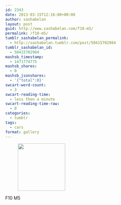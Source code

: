 ```yaml
---
id: 2343
date: 2013-03-15T12:16:00+00:00
author: sashabelan
layout: post
guid: http://www.sashabelan.com/f10-m5/
permalink: /f10-m5/
tumblr_sashabelan_permalink:
  - http://sashabelan.tumblr.com/post/50415702984
tumblr_sashabelan_id:
  - 50415702984
mashsb_timestamp:
  - 1471774775
mashsb_shares:
  - 0
mashsb_jsonshares:
  - '{"total":0}'
swcart-word-count:
  - 3
swcart-reading-time:
  - less then a minute
swcart-reading-time-raw:
  - 0
categories:
  - tumblr
tags:
  - cars
format: gallery
---
```

<div id='gallery-262' class='gallery galleryid-2343 gallery-columns-3 gallery-size-thumbnail'>
  <figure class='gallery-item'> 
  
  <div class='gallery-icon portrait'>
    <a href='http://www.sashabelan.ru/f10-m5/attachment/2344/'><img width="150" height="150" src="http://www.sashabelan.ru/wp-content/uploads/2013/03/tumblr_mmsffcrJxd1qarj97o1_500-150x150.jpg" class="attachment-thumbnail size-thumbnail" alt="" /></a>
  </div></figure>
</div>

F10 M5